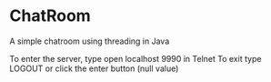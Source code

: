 # ChatRoom
A simple chatroom using threading in Java

To enter the server, type open localhost 9990 in Telnet
To exit type LOGOUT or click the enter button (null value)
